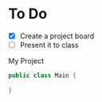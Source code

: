 # To Do

- [x] Create a project board
- [ ] Present it to class

My Project
```java
public class Main {
    
}
```